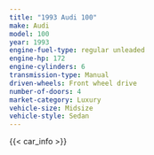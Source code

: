 ```yaml
---
title: "1993 Audi 100"
make: Audi
model: 100
year: 1993
engine-fuel-type: regular unleaded
engine-hp: 172
engine-cylinders: 6
transmission-type: Manual
driven-wheels: Front wheel drive
number-of-doors: 4
market-category: Luxury
vehicle-size: Midsize
vehicle-style: Sedan
---
```


{{< car_info >}}
